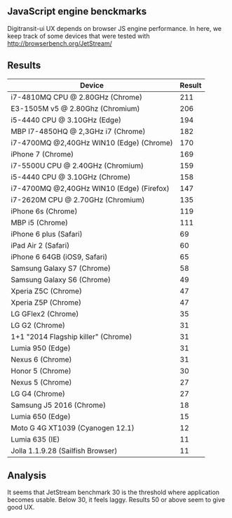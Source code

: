 ## JavaScript engine benckmarks

Digitransit-ui UX depends on browser JS engine performance. In here, we keep track of some devices that were tested with http://browserbench.org/JetStream/

## Results

| Device                                    | Result |
|-------------------------------------------|--------|
| i7-4810MQ CPU @ 2.80GHz (Chrome)          | 211   |
| E3-1505M v5 @ 2.80Ghz (Chromium)          | 206    |
| i5-4440 CPU @ 3.10GHz (Edge)              | 194    |
| MBP I7-4850HQ @ 2,3GHz i7 (Chrome)        | 182    |
| i7-4700MQ @2,40GHz WIN10 (Edge) (Chrome)  | 170    |
| iPhone 7 (Chrome)                         | 169    |
| i7-5500U CPU @ 2.40GHz (Chromium)         | 159    |
| i5-4440 CPU @ 3.10GHz (Chrome)            | 158    |
| i7-4700MQ @2,40GHz WIN10 (Edge) (Firefox) | 147    |
| i7-2620M CPU @ 2.70GHz (Chromium)         | 135    |
| iPhone 6s (Chrome)                        | 119    |
| MBP i5 (Chrome)                           | 111    |
| iPhone 6 plus (Safari)                    | 69     |
| iPad Air 2 (Safari)                       | 60     |
| iPhone 6 64GB (iOS9, Safari)              | 65     |
| Samsung Galaxy S7 (Chrome)                | 58     |
| Samsung Galaxy S6 (Chrome)                | 49     |
| Xperia Z5C (Chrome)                       | 47     |
| Xperia Z5P (Chrome)                       | 47     |
| LG GFlex2 (Chrome)                        | 35     |
| LG G2 (Chrome)                            | 31     |
| 1+1 "2014 Flagship killer" (Chrome)       | 31     |
| Lumia 950 (Edge)                          | 31     |
| Nexus 6 (Chrome)                          | 31     |
| Honor 5 (Chrome)                          | 30     |
| Nexus 5 (Chrome)                          | 27     |
| LG G4 (Chrome)                            | 27     |
| Samsung J5 2016 (Chrome)                  | 18     | 
| Lumia 650 (Edge)                          | 15     |
| Moto G 4G XT1039 (Cyanogen 12.1)          | 12     |
| Lumia 635 (IE)                            | 11     |
| Jolla 1.1.9.28 (Sailfish Browser)         | 11     |

## Analysis

It seems that JetStream benchmark 30 is the threshold where application becomes usable. Below 30, it feels laggy. Results 50 or above seem to give good UX.
